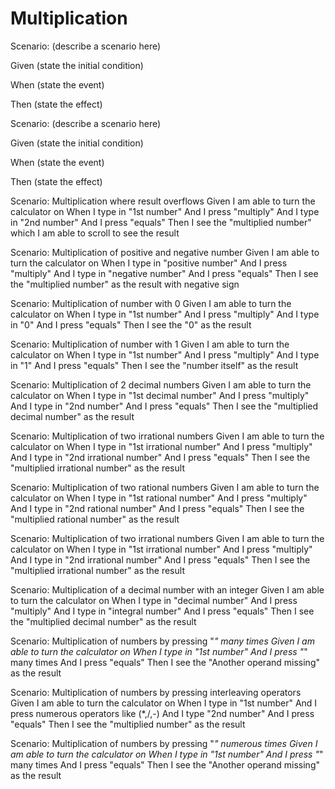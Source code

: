 # Multiplication

Scenario: (describe a scenario here)
  
  Given (state the initial condition)

  When (state the event)
  
  Then (state the effect)

Scenario: (describe a scenario here)
  
  Given (state the initial condition)
  
  When (state the event)
  
  Then (state the effect)

Scenario: Multiplication where result overflows
Given I am able to turn the calculator on
When I type in "1st number"
And I press "multiply"
And I type in "2nd number"
And I press "equals"
Then I see the "multiplied number" which I am able to scroll to see the result

Scenario: Multiplication of positive and negative number
Given I am able to turn the calculator on
When I type in "positive number"
And I press "multiply"
And I type in "negative number"
And I press "equals"
Then I see the "multiplied number" as the result with negative sign

Scenario: Multiplication of number with 0
Given I am able to turn the calculator on
When I type in "1st number"
And I press "multiply"
And I type in "0"
And I press "equals"
Then I see the "0" as the result

Scenario: Multiplication of number with 1
Given I am able to turn the calculator on
When I type in "1st number"
And I press "multiply"
And I type in "1"
And I press "equals"
Then I see the "number itself" as the result

Scenario: Multiplication of 2 decimal numbers
Given I am able to turn the calculator on
When I type in "1st decimal number"
And I press "multiply"
And I type in "2nd number"
And I press "equals"
Then I see the "multiplied decimal number" as the result

Scenario: Multiplication of two irrational numbers
Given I am able to turn the calculator on
When I type in "1st irrational number"
And I press "multiply"
And I type in "2nd irrational  number"
And I press "equals"
Then I see the "multiplied irrational number" as the result

Scenario: Multiplication of two rational numbers
Given I am able to turn the calculator on
When I type in "1st rational number"
And I press "multiply"
And I type in "2nd rational number"
And I press "equals"
Then I see the "multiplied rational number" as the result

Scenario: Multiplication of two irrational numbers
Given I am able to turn the calculator on
When I type in "1st irrational number"
And I press "multiply"
And I type in "2nd irrational number"
And I press "equals"
Then I see the "multiplied irrational number" as the result

Scenario: Multiplication of a decimal number with an integer
Given I am able to turn the calculator on
When I type in "decimal number"
And I press "multiply"
And I type in "integral number"
And I press "equals"
Then I see the "multiplied decimal number" as the result

Scenario: Multiplication of numbers by pressing "*" many times
Given I am able to turn the calculator on
When I type in "1st number"
And I press "*" many times
And I press "equals"
Then I see the "Another operand missing" as the result

Scenario: Multiplication of numbers by pressing interleaving operators
Given I am able to turn the calculator on
When I type in "1st number"
And I press numerous operators like (*,/,-)
And I type "2nd number"
And I press "equals"
Then I see the "multiplied number" as the result

Scenario: Multiplication of numbers by pressing "*" numerous times
Given I am able to turn the calculator on
When I type in "1st number"
And I press "*" many times
And I press "equals"
Then I see the "Another operand missing" as the result
